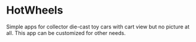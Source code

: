 # HotWheels
Simple apps for collector die-cast toy cars with cart view but no picture at all. This app can be customized for other needs.
